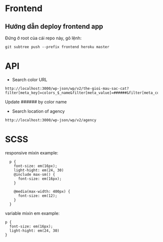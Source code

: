 # Frontend

## Hướng dẫn deploy frontend app

Đứng ở root của cái repo này, gõ lệnh:

```
git subtree push --prefix frontend heroku master
```

# API

- Search color
  URL

```
http://localhost:3000/wp-json/wp/v2/the-gioi-mau-sac-cat?filter[meta_key]=colors_$_name&filter[meta_value]=######&filter[meta_compare]=like
```

Update ###### by color name

- Search location of agency

```
http://localhost:3000/wp-json/wp/v2/agency
```

# SCSS

responsive mixin
  example:

```
  p {
    font-size: em(16px);
    light-hight: em(24, 30)
    @include max-sm() {
      font-size: em(16px);
    }

    @media(max-width: 400px) {
      font-size: em(12);
    }
  }
```

variable mixin em
  example:
  ```
  p {
    font-size: em(16px);
    light-hight: em(24, 30)
  }
  ```
